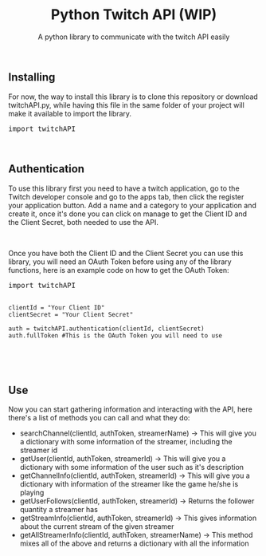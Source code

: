 <h1 align="center">Python Twitch API (WIP)</h1>
<p align="center">A python library to communicate with the twitch API easily</p>
<br>
<h2>Installing</h2>
<p>For now, the way to install this library is to clone this repository or download twitchAPI.py, while having this file in the same folder of your project will make it available to import the library.</p>
<pre lang="python">
import twitchAPI
</pre>
<br>
<h2>Authentication</h2>
<p>To use this library first you need to have a twitch application, go to the <a src="https://dev.twitch.tv/console/apps">Twitch developer console</a> and go to the apps tab, then click the register your application button. Add a name and a category to your application and create it, once it's done you can click on manage to get the Client ID and the Client Secret, both needed to use the API.</p>
<br>
<p>Once you have both the Client ID and the Client Secret you can use this library, you will need an OAuth Token before using any of the library functions, here is an example code on how to get the OAuth Token:</p>
<pre lang="python">
import twitchAPI

    clientId = "Your Client ID"
    clientSecret = "Your Client Secret"

    auth = twitchAPI.authentication(clientId, clientSecret)
    auth.fullToken #This is the OAuth Token you will need to use
</pre>
<br>
<h2>Use</h2>
<p>Now you can start gathering information and interacting with the API, here there's a list of methods you can call and what they do:</p>
<ul>
    <li>searchChannel(clientId, authToken, streamerName) -> This will give you a dictionary with some information of the streamer, including the streamer id</li>
    <li>getUser(clientId, authToken, streamerId) -> This will give you a dictionary with some information of the user such as it's description</li>
    <li>getChannelInfo(clientId, authToken, streamerId) -> This will give you a dictionary with information of the streamer like the game he/she is playing</li>
    <li>getUserFollows(clientId, authToken, streamerId) -> Returns the follower quantity a streamer has</li>
    <li>getStreamInfo(clientId, authToken, streamerId) -> This gives information about the current stream of the given streamer</li>
    <li>getAllStreamerInfo(clientId, authToken, streamerName) -> This method mixes all of the above and returns a dictionary with all the information</li>
</ul>
